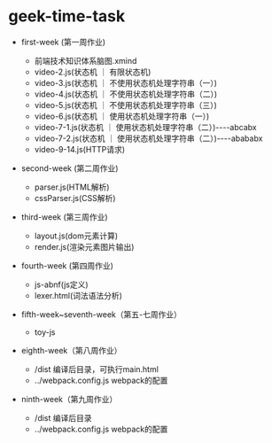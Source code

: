 # geek-time-task

- first-week (第一周作业)
    - 前端技术知识体系脑图.xmind
    - video-2.js(状态机 ｜ 有限状态机)
    - video-3.js(状态机 ｜ 不使用状态机处理字符串（一）)
    - video-4.js(状态机 ｜ 不使用状态机处理字符串（二）)
    - video-5.js(状态机 ｜ 不使用状态机处理字符串（三）)
    - video-6.js(状态机 ｜ 使用状态机处理字符串（一）)
    - video-7-1.js(状态机 ｜ 使用状态机处理字符串（二）)----abcabx
    - video-7-2.js(状态机 ｜ 使用状态机处理字符串（二）)----abababx
    - video-9-14.js(HTTP请求)

- second-week (第二周作业)
    - parser.js(HTML解析)
    - cssParser.js(CSS解析)

- third-week (第三周作业)
    - layout.js(dom元素计算)
    - render.js(渲染元素图片输出)

- fourth-week (第四周作业)
    - js-abnf(js定义)
    - lexer.html(词法语法分析)

- fifth-week~seventh-week（第五-七周作业）
    - toy-js
- eighth-week（第八周作业）
    - /dist 编译后目录，可执行main.html
    - ../webpack.config.js webpack的配置
- ninth-week（第九周作业）
    - /dist 编译后目录
    - ../webpack.config.js webpack的配置